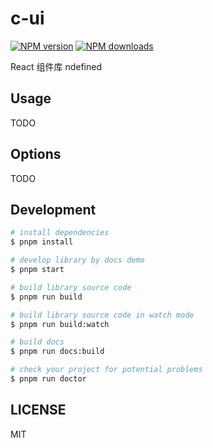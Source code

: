 # c-ui

[![NPM version](https://img.shields.io/npm/v/c-ui.svg?style=flat)](https://npmjs.org/package/c-ui)
[![NPM downloads](http://img.shields.io/npm/dm/c-ui.svg?style=flat)](https://npmjs.org/package/c-ui)

React 组件库 ndefined

## Usage

TODO

## Options

TODO

## Development

```bash
# install dependencies
$ pnpm install

# develop library by docs demo
$ pnpm start

# build library source code
$ pnpm run build

# build library source code in watch mode
$ pnpm run build:watch

# build docs
$ pnpm run docs:build

# check your project for potential problems
$ pnpm run doctor
```

## LICENSE

MIT
